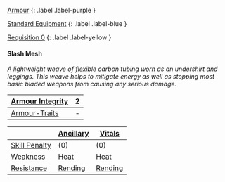 
[Armour](Game/Core/Armour)
{: .label .label-purple }

[Standard Equipment](Game/Standard-Equipment)
{: .label .label-blue }

[Requisition 0](Game/Deployment#Requisition)
{: .label .label-yellow }
#### Slash Mesh
*A lightweight weave of flexible carbon tubing worn as an undershirt and leggings. This weave helps to mitigate energy as well as stopping most basic bladed weapons from causing any serious damage.*

| [Armour Integrity](Game/Core/Armour#Armour%20Integrity) | 2 |
| :---- | :---- |
| [Armour-Traits](Game/Core/Armour-Traits) | - |

|  | [Ancillary](Game/Core/Injury#Ancillary) | [Vitals](Game/Core/Injury#Vitals) |
| ---- | ---- | ---- |
| [Skill Penalty](Game/Core/Armour#Skill%20Penalty) | (0) | (0) |
| [Weakness](Game/Core/Armour#Weakness%20and%20Resistance) | [Heat](Game/Core/Injury#Heat) | [Heat](Game/Core/Injury#Heat) |
| [Resistance](Game/Core/Armour#Weakness%20and%20Resistance) | [Rending](Game/Core/Injury#Rending) | [Rending](Game/Core/Injury#Rending) |

